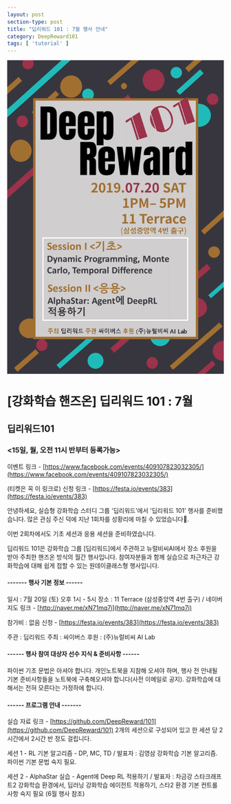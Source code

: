 ```yaml
---
layout: post
section-type: post
title: "딥리워드 101 : 7월 행사 안내"
category: DeepReward101
tags: [ 'tutorial' ]
---
```


![img](/img/DeepReward101/july_event.png)

# [강화학습 핸즈온] 딥리워드 101 : 7월 
## 딥리워드101

### <15일, 월, 오전 11시 반부터 등록가능>
이벤트 링크 - [https://www.facebook.com/events/409107823032305/](https://www.facebook.com/events/409107823032305/)

(티켓은 꼭 이 링크로) 신청 링크 - [https://festa.io/events/383](https://festa.io/events/383)

안녕하세요, 실습형 강화학습 스터디 그룹 '딥리워드'에서 '딥리워드 101' 행사를 준비했습니다. 많은 관심 주신 덕에 지난 1회차를 성황리에 마칠 수 있었습니다👏.

이번 2회차에서도 기초 세션과 응용 세션을 준비하였습니다.

딥리워드 101은 강화학습 그룹 [딥리워드]에서 주관하고 뉴럴비씨AI에서 장소 후원을 받아 주최한 핸즈온 방식의 월간 행사입니다. 참여자분들과 함께 실습으로 차근차근 강화학습에 대해 쉽게 접할 수 있는 원데이클래스형 행사입니다. 

#### ------- 행사 기본 정보 ------

일시 : 7월 20일 (토) 오후 1시 - 5시
장소 : 11 Terrace (삼성중앙역 4번 출구) / 네이버 지도 링크 - [http://naver.me/xN71mq7i](http://naver.me/xN71mq7i)

참가비 : 없음
신청 - [https://festa.io/events/383](https://festa.io/events/383)

주관 : 딥리워드
주최 : 싸이버스
후원 : (주)뉴럴비씨 AI Lab

#### ------ 행사 참여 대상자 선수 지식 & 준비사항 ------
파이썬 기초 문법은 아셔야 합니다.
개인노트북을 지참해 오셔야 하며, 행사 전 안내될 기본 준비사항들을 노트북에 구축해오셔야 합니다(사전 이메일로 공지). 
강화학습에 대해서는 전혀 모른다는 가정하에 합니다.

#### ------ 프로그램 안내 -------

실습 자료 링크 - [https://github.com/DeepReward/101](https://github.com/DeepReward/101)
2개의 세션으로 구성되어 있고 한 세션 당 2시간에서 2시간 반 정도 걸립니다.

세션 1 - RL 기본 알고리즘 - DP, MC, TD / 발표자 : 김영삼 
강화학습 기본 알고리즘. 파이썬 기본 문법 숙지 필요.

세션 2 - AlphaStar 실습 - Agent에 Deep RL 적용하기 / 발표자 : 차금강
스타크래프트2 강화학습 환경에서, 딥러닝 강화학습 에이전트 적용하기, 스타2 환경 기본 컨트롤 사항 숙지 필요 (6월 행사 참조)